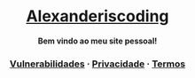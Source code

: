 <h1 align="center">
  <a href="https://github.com/alexanderiscoding">
    Alexanderiscoding
  </a>
</h1>

<p align="center">
  <strong>Bem vindo ao meu site pessoal!</strong>
</p>

<h3 align="center">
  <a href="vdp">Vulnerabilidades</a>
  <span> · </span>
  <a href="./privacy">Privacidade</a>
  <span> · </span>
  <a href="/terms">Termos</a>
</h3>
